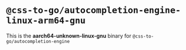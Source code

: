 # `@css-to-go/autocompletion-engine-linux-arm64-gnu`

This is the **aarch64-unknown-linux-gnu** binary for `@css-to-go/autocompletion-engine`
